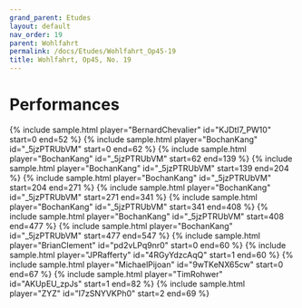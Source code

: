 ```yaml
---
grand_parent: Etudes
layout: default
nav_order: 19
parent: Wohlfahrt
permalink: /docs/Etudes/Wohlfahrt_Op45-19
title: Wohlfahrt, Op45, No. 19
---
```

# Performances
<div class="sample-container">
    {% include sample.html player="BernardChevalier" id="KJDtI7_PW10" start=0 end=52 %}
    {% include sample.html player="BochanKang" id="_5jzPTRUbVM" start=0 end=62 %}
    {% include sample.html player="BochanKang" id="_5jzPTRUbVM" start=62 end=139 %}
    {% include sample.html player="BochanKang" id="_5jzPTRUbVM" start=139 end=204 %}
    {% include sample.html player="BochanKang" id="_5jzPTRUbVM" start=204 end=271 %}
    {% include sample.html player="BochanKang" id="_5jzPTRUbVM" start=271 end=341 %}
    {% include sample.html player="BochanKang" id="_5jzPTRUbVM" start=341 end=408 %}
    {% include sample.html player="BochanKang" id="_5jzPTRUbVM" start=408 end=477 %}
    {% include sample.html player="BochanKang" id="_5jzPTRUbVM" start=477 end=547 %}
    {% include sample.html player="BrianClement" id="pd2vLPq9nr0" start=0 end=60 %}
    {% include sample.html player="JPRafferty" id="4RGyYdzcAqQ" start=1 end=60 %}
    {% include sample.html player="MichaelPijoan" id="9wTKeNX65cw" start=0 end=67 %}
    {% include sample.html player="TimRohwer" id="AKUpEU_zpJs" start=1 end=82 %}
    {% include sample.html player="ZYZ" id="I7zSNYVKPh0" start=2 end=69 %}
</div>